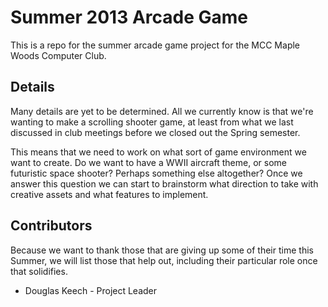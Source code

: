 Summer 2013 Arcade Game
===

This is a repo for the summer arcade game project for the MCC Maple Woods Computer Club.


Details
---
Many details are yet to be determined. All we currently know is that we're wanting to  make a scrolling shooter game, at least from what we last discussed in club meetings before we closed out the Spring semester.

This means that we need to work on what sort of game environment we want to create. Do we want to have a WWII aircraft theme, or some futuristic space shooter? Perhaps something else altogether? Once we answer this question we can start to brainstorm what direction to take with creative assets and what features to implement.


Contributors
---
Because we want to thank those that are giving up some of their time this Summer, we will list those that help out, including their particular role once that solidifies.

+ Douglas Keech - Project Leader
